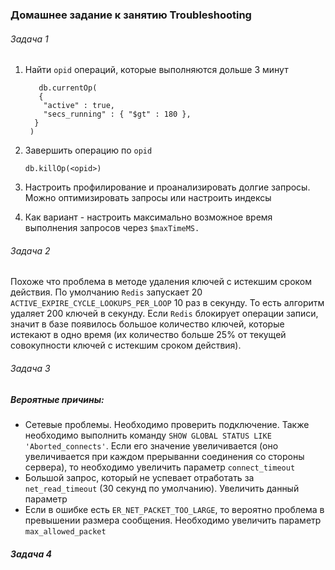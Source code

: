 ### Домашнее задание к занятию  Troubleshooting

###### Задача 1

1. Найти `opid` операций, которые выполняются дольше 3 минут

          db.currentOp(
          {
           "active" : true,
           "secs_running" : { "$gt" : 180 },
         }
        )
   
   
2. Завершить операцию по `opid`
 
       db.killOp(<opid>)
       
1. Настроить профилирование и проанализировать долгие запросы. Можно оптимизировать запросы или настроить индексы
2. Как вариант - настроить максимально возможное время выполнения запросов через `$maxTimeMS.`       
 

###### Задача 2
Похоже что  проблема в методе удаления ключей с истекшим сроком действия. По умолчанию `Redis` запускает 20 `ACTIVE_EXPIRE_CYCLE_LOOKUPS_PER_LOOP` 10 раз в секунду. То есть алгоритм удаляет 200 ключей в секунду. Если `Redis` блокирует операции записи, значит в базе появилось большое количество ключей, которые истекают в одно время (их количество больше 25% от текущей совокупности ключей с истекшим сроком действия).

###### Задача 3

##### Вероятные причины:

- Сетевые проблемы. Необходимо проверить подключение. Также необходимо выполнить команду `SHOW GLOBAL STATUS LIKE 'Aborted_connects'`. Если его значение увеличивается (оно увеличивается при каждом прерыванни соединения со стороны сервера), то необходимо увеличить параметр `connect_timeout`
- Большой запрос, который не успевает отработать за `net_read_timeout` (30 секунд по умолчанию). Увеличить данный параметр
- Если в ошибке есть `ER_NET_PACKET_TOO_LARGE`, то вероятно проблема в превышении размера сообщения. Необходимо увеличить параметр `max_allowed_packet`

##### Задача 4

